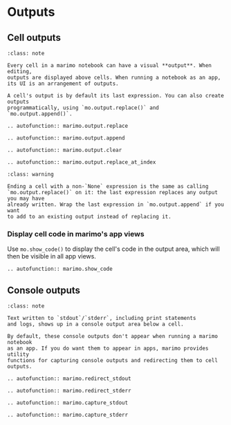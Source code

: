 # Outputs

## Cell outputs

```{admonition} Cell outputs
:class: note

Every cell in a marimo notebook can have a visual **output**. When editing,
outputs are displayed above cells. When running a notebook as an app,
its UI is an arrangement of outputs.

A cell's output is by default its last expression. You can also create outputs
programmatically, using `mo.output.replace()` and `mo.output.append()`.
```

```{eval-rst}
.. autofunction:: marimo.output.replace
```

```{eval-rst}
.. autofunction:: marimo.output.append
```

```{eval-rst}
.. autofunction:: marimo.output.clear
```

```{eval-rst}
.. autofunction:: marimo.output.replace_at_index
```

```{admonition} Last expression replaces existing output
:class: warning

Ending a cell with a non-`None` expression is the same as calling
`mo.output.replace()` on it: the last expression replaces any output you may have
already written. Wrap the last expression in `mo.output.append` if you want
to add to an existing output instead of replacing it.
```

### Display cell code in marimo's app views

Use `mo.show_code()` to display the cell's code in the output area, which
will then be visible in all app views.

```{eval-rst}
.. autofunction:: marimo.show_code
```

## Console outputs

```{admonition} Console outputs
:class: note

Text written to `stdout`/`stderr`, including print statements
and logs, shows up in a console output area below a cell.

By default, these console outputs don't appear when running a marimo notebook
as an app. If you do want them to appear in apps, marimo provides utility
functions for capturing console outputs and redirecting them to cell outputs.
```

```{eval-rst}
.. autofunction:: marimo.redirect_stdout
```

```{eval-rst}
.. autofunction:: marimo.redirect_stderr
```

```{eval-rst}
.. autofunction:: marimo.capture_stdout
```

```{eval-rst}
.. autofunction:: marimo.capture_stderr
```
